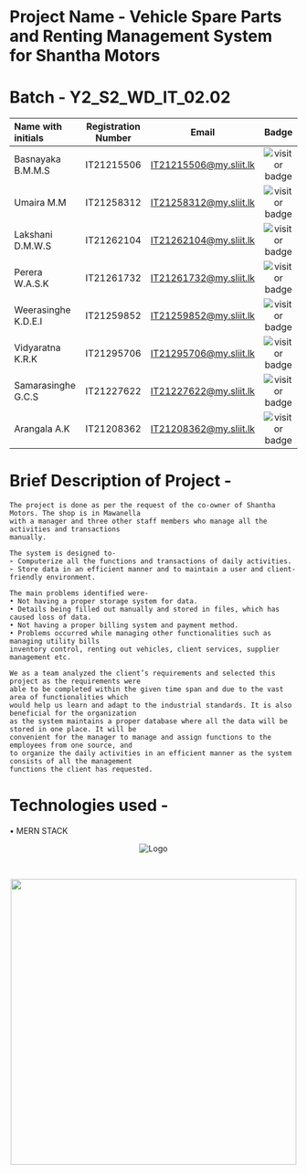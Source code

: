 

# Project Name - Vehicle Spare Parts and Renting Management System for Shantha Motors
# Batch - Y2_S2_WD_IT_02.02
| Name with initials | Registration Number  | Email                 | Badge                 |
| :---               |     :---:            |          :---:        |         :---:         |      
| Basnayaka B.M.M.S  | IT21215506           | IT21215506@my.sliit.lk| ![visitor badge](https://custom-icon-badges.demolab.com/badge/⭐-Leader-red)     |
| Umaira M.M         | IT21258312           | IT21258312@my.sliit.lk| ![visitor badge](https://custom-icon-badges.demolab.com/badge/⭐-Leader-red)     |
| Lakshani D.M.W.S   | IT21262104           | IT21262104@my.sliit.lk| ![visitor badge](https://custom-icon-badges.demolab.com/badge/⭐-Member-green)   |
| Perera W.A.S.K     | IT21261732           | IT21261732@my.sliit.lk| ![visitor badge](https://custom-icon-badges.demolab.com/badge/⭐-Member-green)   |                       
| Weerasinghe K.D.E.I| IT21259852           | IT21259852@my.sliit.lk| ![visitor badge](https://custom-icon-badges.demolab.com/badge/⭐-Member-green)   |                     
| Vidyaratna K.R.K   | IT21295706           | IT21295706@my.sliit.lk| ![visitor badge](https://custom-icon-badges.demolab.com/badge/⭐-Member-green)   |                  
| Samarasinghe G.C.S | IT21227622           | IT21227622@my.sliit.lk| ![visitor badge](https://custom-icon-badges.demolab.com/badge/⭐-Member-green)   |                    
| Arangala A.K       | IT21208362           | IT21208362@my.sliit.lk| ![visitor badge](https://custom-icon-badges.demolab.com/badge/⭐-Member-green)   |  

# Brief Description of Project -
```
The project is done as per the request of the co-owner of Shantha Motors. The shop is in Mawanella 
with a manager and three other staff members who manage all the activities and transactions 
manually. 

The system is designed to-
➢ Computerize all the functions and transactions of daily activities.
➢ Store data in an efficient manner and to maintain a user and client-friendly environment.

The main problems identified were- 
• Not having a proper storage system for data.
• Details being filled out manually and stored in files, which has caused loss of data.
• Not having a proper billing system and payment method.
• Problems occurred while managing other functionalities such as managing utility bills
inventory control, renting out vehicles, client services, supplier management etc.

We as a team analyzed the client’s requirements and selected this project as the requirements were 
able to be completed within the given time span and due to the vast area of functionalities which 
would help us learn and adapt to the industrial standards. It is also beneficial for the organization 
as the system maintains a proper database where all the data will be stored in one place. It will be 
convenient for the manager to manage and assign functions to the employees from one source, and 
to organize the daily activities in an efficient manner as the system consists of all the management 
functions the client has requested.
```

# Technologies used - 
• MERN STACK
<p align="center">
    <img src="https://www.educative.io/api/edpresso/shot/5266982947520512/image/6392882854363136" alt="Logo" >
</p>

<br>
 <p align="center">
<img src="https://user-images.githubusercontent.com/74038190/212749447-bfb7e725-6987-49d9-ae85-2015e3e7cc41.gif" width="500">
<p align="center">
